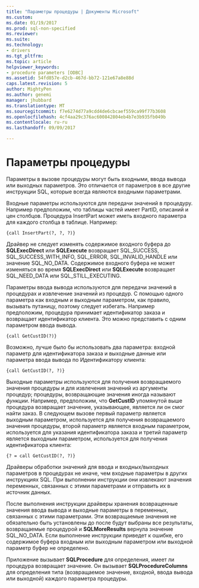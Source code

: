 ```yaml
---
title: "Параметры процедуры | Документы Microsoft"
ms.custom: 
ms.date: 01/19/2017
ms.prod: sql-non-specified
ms.reviewer: 
ms.suite: 
ms.technology:
- drivers
ms.tgt_pltfrm: 
ms.topic: article
helpviewer_keywords:
- procedure parameters [ODBC]
ms.assetid: 54fd857e-d2cb-467d-bb72-121e67a8e88d
caps.latest.revision: 5
author: MightyPen
ms.author: genemi
manager: jhubbard
ms.translationtype: MT
ms.sourcegitcommit: f7e6274d77a9cdd4de6cbcaef559ca99f77b3608
ms.openlocfilehash: 4cf4aa29c376ac600842804eb4b7e3b935fb049b
ms.contentlocale: ru-ru
ms.lasthandoff: 09/09/2017

---
```

# <a name="procedure-parameters"></a>Параметры процедуры
Параметры в вызове процедуры могут быть входными, ввода вывода или выходных параметров. Это отличается от параметров в все другие инструкции SQL, которые всегда являются входными параметрами.  
  
 Входные параметры используются для передачи значений в процедуру. Например предположим, что таблицы частей имеет PartID, описаний и цен столбцов. Процедура InsertPart может иметь входного параметра для каждого столбца в таблице. Например:  
  
```  
{call InsertPart(?, ?, ?)}  
```  
  
 Драйвер не следует изменять содержимое входного буфера до **SQLExecDirect** или **SQLExecute** возвращает SQL_SUCCESS, SQL_SUCCESS_WITH_INFO, SQL_ERROR, SQL_INVALID_HANDLE или значение SQL_NO_DATA. Содержимое входного буфера не может изменяться во время **SQLExecDirect** или **SQLExecute** возвращает SQL_NEED_DATA или SQL_STILL_EXECUTING.  
  
 Параметры ввода вывода используются для передачи значений в процедурах и извлечение значений из процедур. С помощью одного параметра как входным и выходным параметром, как правило, вызывать путаницу, поэтому следует избегать. Например предположим, процедура принимает идентификатор заказа и возвращает идентификатор клиента. Это можно представить с одним параметром ввода вывода.  
  
```  
{call GetCustID(?)}  
```  
  
 Возможно, лучше было бы использовать два параметра: входной параметр для идентификатора заказа и выходные данные или параметра ввода вывода по Идентификатору клиента:  
  
```  
{call GetCustID(?, ?)}  
```  
  
 Выходные параметры используются для получения возвращаемого значения процедуры и для извлечения значений из аргументы процедур; процедуры, возвращающие значения иногда называют *функции*. Например, предположим, что **GetCustID** упомянутой выше процедура возвращает значение, указывающее, является ли он смог найти заказ. В следующем вызове первый параметр является выходным параметром, используется для получения возвращаемого значения процедуры, второй параметр является входным параметром, используется для указания идентификатора заказа и третий параметр является выходным параметром, используется для получения идентификатора клиента:  
  
```  
{? = call GetCustID(?, ?)}  
```  
  
 Драйверы обработки значений для ввода и входных/выходных параметров в процедурах не иначе, чем входные параметры в других инструкциях SQL. При выполнении инструкции они извлекают значения переменных, связанных с этими параметрами и отправить их в источник данных.  
  
 После выполнения инструкции драйверы хранения возвращенные значения ввода вывода и выходные параметры в переменных, связанных с этими параметрами. Эти возвращаемые значения не обязательно быть установлены до после будут выбраны все результаты, возвращаемые процедурой и **SQLMoreResults** вернула значение SQL_NO_DATA. Если выполнение инструкции приведет к ошибке, его содержимое буфера входным или выходным параметром или выходной параметр буфер не определено.  
  
 Приложение вызывает **SQLProcedure** для определения, имеет ли процедура возвращает значение. Он вызывает **SQLProcedureColumns** для определения типа (возвращаемое значение, входной, ввода вывода или выходной) каждого параметра процедуры.
